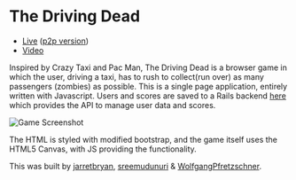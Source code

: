 # The Driving Dead

* [Live](https://the-driving-dead.surge.sh/) ([p2p version](dat://the-driving-dead.hashbase.io/)) 
* [Video](https://www.youtube.com/watch?v=dBvCOW5FHKU&t=76s)


Inspired by Crazy Taxi and Pac Man, The Driving Dead is a browser game in which the user, driving a taxi, has to rush to collect(run over) as many passengers (zombies) as possible. This is a single page application, entirely written with Javascript. Users and scores are saved to a Rails backend [here](https://github.com/jarretbryan/crazyLyft-backend) which provides the API to manage user data and scores.

![Game Screenshot](https://thepracticaldev.s3.amazonaws.com/i/eq7xuvmgwtic7xtveuq6.png)

The HTML is styled with modified bootstrap, and the game itself uses the HTML5 Canvas, with JS providing the functionality.

This was built by [jarretbryan](https://github.com/jarretbryan), [sreemudunuri](https://github.com/sreemudunuri) & [WolfgangPfretzschner](https://github.com/WolfgangPfretzschner).

